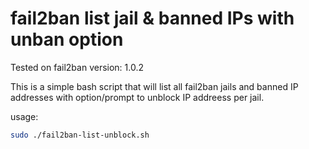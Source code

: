 # fail2ban list jail & banned IPs with unban option
Tested on fail2ban version: 1.0.2

This is a simple bash script that will list all fail2ban jails and banned IP addresses with option/prompt to unblock IP addreess per jail.

usage:

```bash
sudo ./fail2ban-list-unblock.sh 

```
